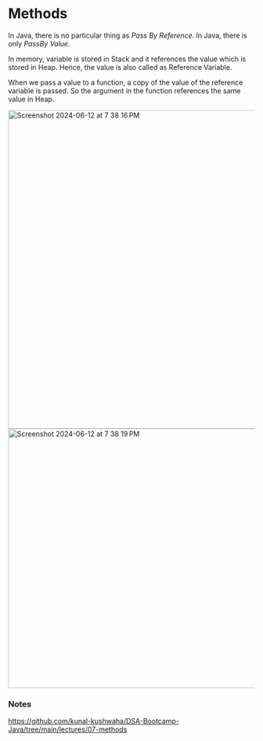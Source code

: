 # Methods

In Java, there is no particular thing as *Pass By Reference*. In Java, there is only *PassBy Value*.

In memory, variable is stored in Stack and it references the value which is stored in Heap. Hence, the value is also called as Reference Variable.

When we pass a value to a function, a copy of the value of the reference variable is passed. So the argument in the function references the 
same value in Heap.

<img width="650" alt="Screenshot 2024-06-12 at 7 38 16 PM" src="https://github.com/Malobika8/All-In-One/assets/111234135/9dace9ad-c155-47d3-9d73-8a6e2710cd24">
<img width="529" alt="Screenshot 2024-06-12 at 7 38 19 PM" src="https://github.com/Malobika8/All-In-One/assets/111234135/34ada3bf-e90e-4c6b-9f23-ca4b2a409490">

### Notes

https://github.com/kunal-kushwaha/DSA-Bootcamp-Java/tree/main/lectures/07-methods
